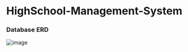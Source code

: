 # HighSchool-Management-System


### Database ERD
![image](https://github.com/user-attachments/assets/aff6d5c7-b141-4926-a0f7-b3967d539d77)
